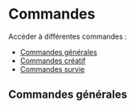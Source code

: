 # Commandes

Accéder à différentes commandes :

* [Commandes générales](https://mjccraft.github.io/cmd#)
* [Commandes créatif](https://mjccraft.github.io/cmd/survie)
* [Commandes survie](https://mjccraft.github.io/cmd/creatif)

## Commandes générales
